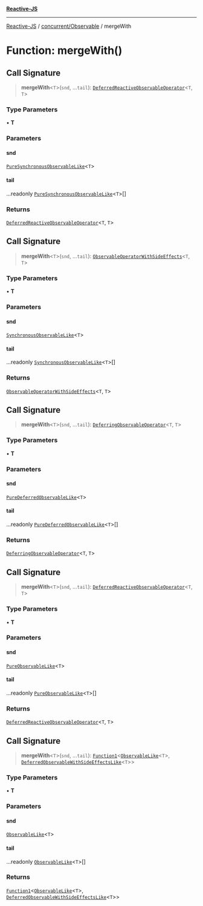 [**Reactive-JS**](../../../README.md)

***

[Reactive-JS](../../../README.md) / [concurrent/Observable](../README.md) / mergeWith

# Function: mergeWith()

## Call Signature

> **mergeWith**\<`T`\>(`snd`, ...`tail`): [`DeferredReactiveObservableOperator`](../type-aliases/DeferredReactiveObservableOperator.md)\<`T`, `T`\>

### Type Parameters

• **T**

### Parameters

#### snd

[`PureSynchronousObservableLike`](../../interfaces/PureSynchronousObservableLike.md)\<`T`\>

#### tail

...readonly [`PureSynchronousObservableLike`](../../interfaces/PureSynchronousObservableLike.md)\<`T`\>[]

### Returns

[`DeferredReactiveObservableOperator`](../type-aliases/DeferredReactiveObservableOperator.md)\<`T`, `T`\>

## Call Signature

> **mergeWith**\<`T`\>(`snd`, ...`tail`): [`ObservableOperatorWithSideEffects`](../type-aliases/ObservableOperatorWithSideEffects.md)\<`T`, `T`\>

### Type Parameters

• **T**

### Parameters

#### snd

[`SynchronousObservableLike`](../../interfaces/SynchronousObservableLike.md)\<`T`\>

#### tail

...readonly [`SynchronousObservableLike`](../../interfaces/SynchronousObservableLike.md)\<`T`\>[]

### Returns

[`ObservableOperatorWithSideEffects`](../type-aliases/ObservableOperatorWithSideEffects.md)\<`T`, `T`\>

## Call Signature

> **mergeWith**\<`T`\>(`snd`, ...`tail`): [`DeferringObservableOperator`](../type-aliases/DeferringObservableOperator.md)\<`T`, `T`\>

### Type Parameters

• **T**

### Parameters

#### snd

[`PureDeferredObservableLike`](../../interfaces/PureDeferredObservableLike.md)\<`T`\>

#### tail

...readonly [`PureDeferredObservableLike`](../../interfaces/PureDeferredObservableLike.md)\<`T`\>[]

### Returns

[`DeferringObservableOperator`](../type-aliases/DeferringObservableOperator.md)\<`T`, `T`\>

## Call Signature

> **mergeWith**\<`T`\>(`snd`, ...`tail`): [`DeferredReactiveObservableOperator`](../type-aliases/DeferredReactiveObservableOperator.md)\<`T`, `T`\>

### Type Parameters

• **T**

### Parameters

#### snd

[`PureObservableLike`](../../interfaces/PureObservableLike.md)\<`T`\>

#### tail

...readonly [`PureObservableLike`](../../interfaces/PureObservableLike.md)\<`T`\>[]

### Returns

[`DeferredReactiveObservableOperator`](../type-aliases/DeferredReactiveObservableOperator.md)\<`T`, `T`\>

## Call Signature

> **mergeWith**\<`T`\>(`snd`, ...`tail`): [`Function1`](../../../functions/type-aliases/Function1.md)\<[`ObservableLike`](../../interfaces/ObservableLike.md)\<`T`\>, [`DeferredObservableWithSideEffectsLike`](../../interfaces/DeferredObservableWithSideEffectsLike.md)\<`T`\>\>

### Type Parameters

• **T**

### Parameters

#### snd

[`ObservableLike`](../../interfaces/ObservableLike.md)\<`T`\>

#### tail

...readonly [`ObservableLike`](../../interfaces/ObservableLike.md)\<`T`\>[]

### Returns

[`Function1`](../../../functions/type-aliases/Function1.md)\<[`ObservableLike`](../../interfaces/ObservableLike.md)\<`T`\>, [`DeferredObservableWithSideEffectsLike`](../../interfaces/DeferredObservableWithSideEffectsLike.md)\<`T`\>\>
